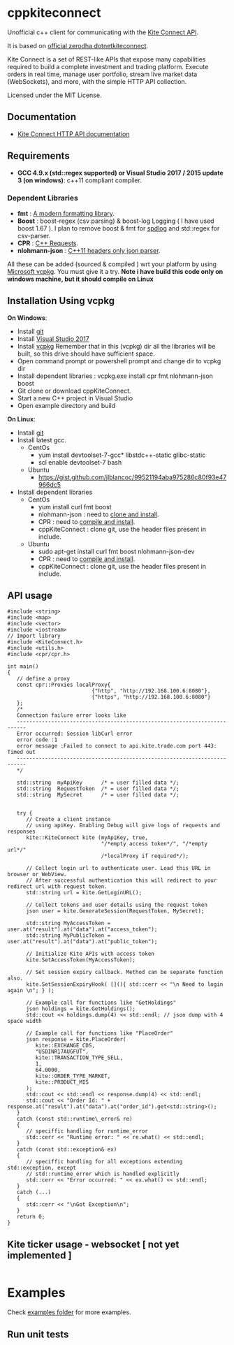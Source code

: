 # cppkiteconnect
Unofficial c++ client for communicating with the [Kite Connect API](https://kite.trade).

It is based on [official zerodha dotnetkiteconnect](https://github.com/zerodhatech/dotnetkiteconnect).

Kite Connect is a set of REST-like APIs that expose many capabilities required to build a complete investment and trading platform. Execute orders in real time, manage user portfolio, stream live market data (WebSockets), and more, with the simple HTTP API collection.

Licensed under the MIT License.

## Documentation
- [Kite Connect HTTP API documentation](https://kite.trade/docs/connect/v3)

## Requirements
- **GCC 4.9.x (std::regex supported) or Visual Studio 2017 / 2015 update 3 (on windows)**: c++11 compliant compiler.
### Dependent Libraries
- **fmt**   : [A modern formatting library](https://github.com/fmtlib/fmt/).
- **Boost** : boost-regex (csv parsing) & boost-log Logging ( I have used boost 1.67 ). 
I plan to remove boost & fmt for [spdlog](https://github.com/gabime/spdlog) and std::regex for csv-parser.
- **CPR**   : [C++ Requests](https://github.com/whoshuu/cpr/).
- **nlohmann-json** : [C++11 headers only json parser](https://nlohmann.github.io/json/).

All these can be added (sourced & compiled ) wrt your platform by using [Microsoft vcpkg](https://github.com/Microsoft/vcpkg).
You must give it a try.
**Note i have build this code only on windows machine, but it should compile on Linux**

## Installation Using vcpkg 
**On Windows**:
- Install [git](https://git-scm.com/download/win)
- Install [Visual Studio 2017](https://visualstudio.microsoft.com/downloads/)
- Install [vcpkg](https://github.com/Microsoft/vcpkg#quick-start)
  Remember that in this (vcpkg) dir all the libraries will be built,
  so this drive should have sufficient space.
- Open command prompt or powershell prompt and change dir to vcpkg dir
- Install dependent libraries : vcpkg.exe install cpr fmt nlohmann-json boost 
- Git clone or download cppKiteConnect.
- Start a new C++ project in Visual Studio
- Open example directory and build

**On Linux**:
- Install [git](https://git-scm.com/download/linux)
- Install latest gcc.
  - CentOs
    - yum install devtoolset-7-gcc\* libstdc++-static glibc-static
    - scl enable devtoolset-7 bash
  - Ubuntu
    - https://gist.github.com/jlblancoc/99521194aba975286c80f93e47966dc5
- Install dependent libraries
  - CentOs
    - yum install curl fmt boost
    - nlohmann-json : need to [clone and install](https://nlohmann.github.io/json/).
    - CPR : need to [compile and install](https://github.com/whoshuu/cpr#usage).
    - cppKiteConnect : clone git, use the header files present in include.
  - Ubuntu
    - sudo apt-get install curl fmt boost nlohmann-json-dev
    - CPR : need to [compile and install](https://github.com/whoshuu/cpr#usage).
    - cppKiteConnect : clone git, use the header files present in include.
## API usage
```
#include <string>
#include <map>
#include <vector>
#include <iostream>
// Import library
#include <KiteConnect.h>
#include <utils.h>
#include <cpr/cpr.h>

int main()
{
   // define a proxy
   const cpr::Proxies localProxy{
                           {"http", "http://192.168.100.6:8080"},
                           {"https", "http://192.168.100.6:8080"}
   };
   /*
   Connection failure error looks like
   -------------------------------------------------------------------------
   Error occurred: Session libCurl error
   error code :1
   error message :Failed to connect to api.kite.trade.com port 443: Timed out
   -------------------------------------------------------------------------
   */

   std::string  myApiKey      /* = user filled data */;
   std::string  RequestToken  /* = user filled data */;
   std::string  MySecret      /* = user filled data */;


   try {
      // Create a client instance
      // using apiKey. Enabling Debug will give logs of requests and responses
      kite::KiteConnect kite (myApiKey, true,
                              "/*empty access token*/", "/*empty url*/"
                              /*localProxy if required*/);

      // Collect login url to authenticate user. Load this URL in browser or WebView.
      // After successful authentication this will redirect to your redirect url with request token.
      std::string url = kite.GetLoginURL();

      // Collect tokens and user details using the request token
      json user = kite.GenerateSession(RequestToken, MySecret);

      std::string MyAccessToken = user.at("result").at("data").at("access_token");
      std::string MyPublicToken = user.at("result").at("data").at("public_token");

      // Initialize Kite APIs with access token
      kite.SetAccessToken(MyAccessToken);

      // Set session expiry callback. Method can be separate function also.
      kite.SetSessionExpiryHook( [](){ std::cerr << "\n Need to login again \n"; } );

      // Example call for functions like "GetHoldings"
      json holdings = kite.GetHoldings();
      std::cout << holdings.dump(4) << std::endl; // json dump with 4 space width

      // Example call for functions like "PlaceOrder"
      json response = kite.PlaceOrder(
         kite::EXCHANGE_CDS,
         "USDINR17AUGFUT",
         kite::TRANSACTION_TYPE_SELL,
         1,
         64.0000,
         kite::ORDER_TYPE_MARKET,
         kite::PRODUCT_MIS
      );
      std::cout << std::endl << response.dump(4) << std::endl;
      std::cout << "Order Id: " + response.at("result").at("data").at("order_id").get<std::string>();
   }
   catch (const std::runtime\_error& re)
   {
      // speciffic handling for runtime_error
      std::cerr << "Runtime error: " << re.what() << std::endl;
   }
   catch (const std::exception& ex)
   {
      // speciffic handling for all exceptions extending std::exception, except
      // std::runtime_error which is handled explicitly
      std::cerr << "Error occurred: " << ex.what() << std::endl;
   }
   catch (...)
   {
      std::cerr << "\nGot Exception\n";
   }
   return 0;
}
```
## Kite ticker usage - websocket [ not yet implemented ]

```
```

# Examples

Check [examples folder](https://github.com/zerodhatech/cppkiteconnect/tree/master/examples) for more examples.

## Run unit tests

```
```
